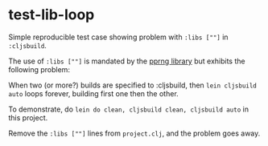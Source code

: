 # test-lib-loop

Simple reproducible test case showing problem with `:libs [""]` in `:cljsbuild`.

The use of `:libs [""]` is mandated by the [pprng
library](https://github.com/cemerick/pprng/) but exhibits the
following problem:

When two (or more?) builds are specified to :cljsbuild, then `lein
cljsbuild auto` loops forever, building first one then the other.

To demonstrate, do `lein do clean, cljsbuild clean, cljsbuild auto` in this project.

Remove the `:libs [""]` lines from `project.clj`, and the problem goes away.
